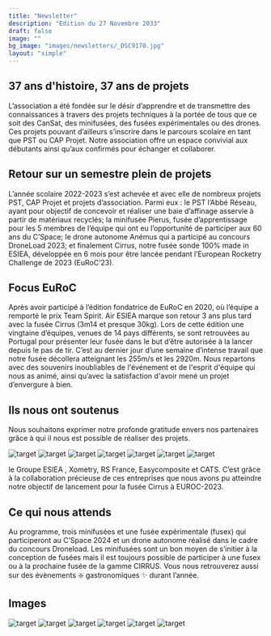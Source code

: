 ```yaml
---
title: "Newsletter"
description: "Edition du 27 Novembre 2033"
draft: false
image: ""
bg_image: "images/newsletters/_DSC9170.jpg"
layout: "simple"
---
```


## 37 ans d'histoire, 37 ans de projets 

L’association a été fondée sur le désir d’apprendre et de transmettre des connaissances à travers des projets techniques à la portée de tous que ce soit des CanSat, des minifusées, des fusées expérimentales ou des drones. Ces projets pouvant d’ailleurs s’inscrire dans le parcours scolaire en tant que PST ou CAP Projet. Notre association offre un espace convivial aux débutants ainsi qu’aux confirmés pour échanger et collaborer.


## Retour sur un semestre plein de projets

L’année scolaire 2022-2023 s’est achevée et avec elle de nombreux projets PST, CAP Projet et projets d’association. Parmi eux : le PST l’Abbé Réseau, ayant pour objectif de concevoir et réaliser une baie d’affinage asservie à partir de matériaux recyclés; la minifusée Pierus, fusée d’apprentissage pour les 5 membres de l’équipe qui ont eu l’opportunité de participer aux 60 ans du C’Space; le drone autonome Anémus qui a participé au concours DroneLoad 2023; et finalement Cirrus, notre fusée sonde 100% made in ESIEA, développée en 6 mois pour être lancée pendant l’European Rocketry Challenge de 2023 (EuRoC’23).

## Focus EuRoC

Après avoir participé à l’édition fondatrice de EuRoC en 2020, où l’équipe a remporté le prix Team Spirit. Air ESIEA marque son retour 3 ans plus tard avec la fusée Cirrus (3m14 et presque 30kg). Lors de cette édition une vingtaine d’équipes, venues de 14 pays différents, se sont retrouvées au Portugal pour présenter leur fusée dans le but d’être autorisée à la lancer depuis le pas de tir.
C’est au dernier jour d’une semaine d’intense travail que notre fusée décollera atteignant les 255m/s et les 2920m.
Nous repartons avec des souvenirs inoubliables de l'événement et de l'esprit d'équipe qui nous as animé, ainsi qu’avec la satisfaction d'avoir mené un projet d’envergure à bien.

## Ils nous ont soutenus

Nous souhaitons exprimer notre profonde gratitude envers nos partenaires grâce à qui il nous est possible de réaliser des projets.

![target](/images/newsletter/cats.png)
![target](/images/newsletter/easycomposite.png)
![target](/images/newsletter/facebook.png)
![target](/images/newsletter/insta-19.png)
![target](/images/newsletter/linkedin.png)
![target](/images/newsletter/xometry.png)
![target](/images/newsletter/RS%20France.png)

le Groupe ESIEA , Xometry, RS France, Easycomposite et CATS. C’est grâce à la collaboration précieuse de ces entreprises que nous avons pu atteindre notre objectif de lancement pour la fusée Cirrus à EUROC-2023.

## Ce qui nous attends 

Au programme, trois minifusées et une fusée expérimentale (fusex) qui participeront au C’Space 2024 et un drone autonome réalisé dans le cadre du concours Droneload. Les minifusées sont un bon moyen de s’initier à la conception de fusées mais il est toujours possible de participer à une fusex ou à la prochaine fusée de la gamme CIRRUS. Vous nous retrouverez aussi sur des évènements :sparkle: gastronomiques :sparkles: durant l’année.

## Images
![target](/images/newsletter/DSC02431-Travail_paddocks_assemblage_5.jpg)
![target](/images/newsletter/DSC02707-D%C3%A9collage_Cirrus.jpg)
![target](/images/newsletter/_DSC9333.jpg)
![target](/images/newsletter/air-esiea-round-white-2.png)
![target](/images/newsletter/air-esiea-text-white-2.png)
![target](/images/newsletter/logo-esiea-blanc-fond-bleu-1.png)
